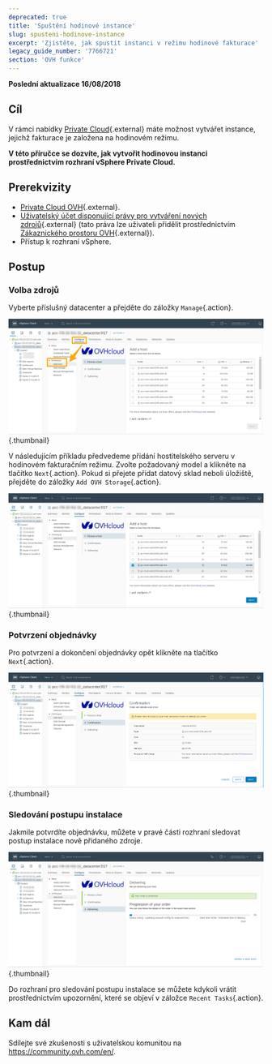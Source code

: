 ```yaml
---
deprecated: true
title: 'Spuštění hodinové instance'
slug: spusteni-hodinove-instance
excerpt: 'Zjistěte, jak spustit instanci v režimu hodinové fakturace'
legacy_guide_number: '7766721'
section: 'OVH funkce'
---
```


**Poslední aktualizace 16/08/2018**

## Cíl

V rámci nabídky [Private Cloud](https://www.ovh.cz/private-cloud/){.external} máte možnost vytvářet instance, jejichž fakturace je založena na hodinovém režimu.

**V této příručce se dozvíte, jak vytvořit hodinovou instanci prostřednictvím rozhraní vSphere Private Cloud.**

## Prerekvizity

* [Private Cloud OVH](https://www.ovh.cz/private-cloud/){.external}.
* [Uživatelský účet disponující právy pro vytváření nových zdrojů](https://docs.ovh.com/fr/private-cloud/changer-les-droits-d-un-utilisateur/){.external} (tato práva lze uživateli přidělit prostřednictvím [Zákaznického prostoru OVH](https://www.ovh.com/auth/?action=gotomanager){.external}).
* Přístup k rozhraní vSphere.


## Postup

### Volba zdrojů

Vyberte příslušný datacenter a přejděte do záložky `Manage`{.action}.

![Spuštění instance](images/addhost_01.png){.thumbnail}

V následujícím příkladu předvedeme přidání hostitelského serveru v hodinovém fakturačním režimu. Zvolte požadovaný model a klikněte na tlačítko `Next`{.action}. Pokud si přejete přidat datový sklad neboli úložiště, přejděte do záložky `Add OVH Storage`{.action}.

![Spuštění instance](images/addhost_03.png){.thumbnail}


### Potvrzení objednávky

Pro potvrzení a dokončení objednávky opět klikněte na tlačítko `Next`{.action}.

![](images/addhost_04.png){.thumbnail}

### Sledování postupu instalace

Jakmile potvrdíte objednávku, můžete v pravé části rozhraní sledovat postup instalace nově přidaného zdroje.

![](images/addhost_06.png){.thumbnail}

Do rozhraní pro sledování postupu instalace se můžete kdykoli vrátit prostřednictvím upozornění, které se objeví v záložce `Recent Tasks`{.action}. 


## Kam dál

Sdílejte své zkušenosti s uživatelskou komunitou na <https://community.ovh.com/en/>.